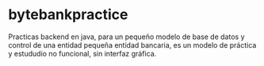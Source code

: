 # bytebankpractice
Practicas backend en java, para un pequeño modelo de base de datos y control de una entidad pequeña entidad bancaria, es un modelo de práctica y estududio no funcional, sin interfaz gráfica.
